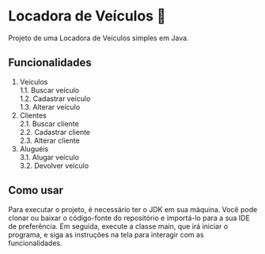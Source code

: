 # Locadora de Veículos :car:

Projeto de uma Locadora de Veículos simples em Java. 

## Funcionalidades

1. Veículos</br>
   1.1. Buscar veículo</br>
   1.2. Cadastrar veículo</br>
   1.3. Alterar veículo</br>
2. Clientes</br>
   2.1. Buscar cliente</br>
   2.2. Cadastrar cliente</br>
   2.3. Alterar cliente</br>
3. Aluguéis</br>
  3.1. Alugar veículo</br>
  3.2. Devolver veículo</br>

## Como usar
Para executar o projeto, é necessário ter o JDK em sua máquina. Você pode clonar ou baixar o código-fonte do repositório e importá-lo para a sua IDE de preferência. 
Em seguida, execute a classe main, que irá iniciar o programa, e siga as instruções na tela para interagir com as funcionalidades.